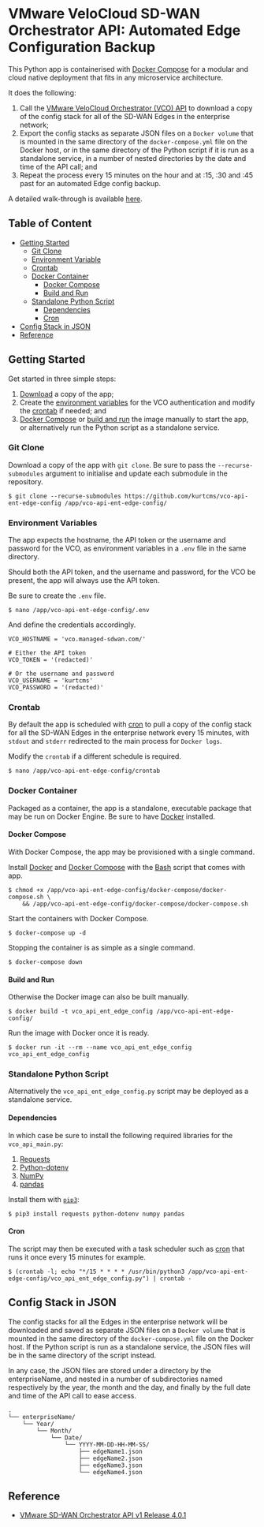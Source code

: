 # VMware VeloCloud SD-WAN Orchestrator API: Automated Edge Configuration Backup

This Python app is containerised with [Docker Compose](https://docs.docker.com/compose/) for a modular and cloud native deployment that fits in any microservice architecture.

It does the following:

1. Call the [VMware VeloCloud Orchestrator (VCO) API](#reference) to download a copy of the config stack for all of the SD-WAN Edges in the enterprise network;
2. Export the config stacks as separate JSON files on a `Docker volume` that is mounted in the same directory of the `docker-compose.yml` file on the Docker host, or in the same directory of the Python script if it is run as a standalone service, in a number of nested directories by the date and time of the API call; and
3. Repeat the process every 15 minutes on the hour and at :15, :30 and :45 past for an automated Edge config backup.

A detailed walk-through is available [here](https://kurtcms.org/vmware-velocloud-sd-wan-orchestrator-api-automated-edge-configuration-backup/).

## Table of Content

- [Getting Started](#getting-started)
  - [Git Clone](#git-clone)
  - [Environment Variable](#environment-variables)
  - [Crontab](#crontab)
  - [Docker Container](#docker-container)
	  - [Docker Compose](#docker-compose)
	  - [Build and Run](#build-and-run)
  - [Standalone Python Script](#standalone-python-script)
    - [Dependencies](#dependencies)
    - [Cron](#cron)
- [Config Stack in JSON](#config-stack-in-json)
- [Reference](#reference)

## Getting Started

Get started in three simple steps:

1. [Download](#git-clone) a copy of the app;
2. Create the [environment variables](#environment-variables) for the VCO authentication and modify the [crontab](#crontab) if needed; and
3. [Docker Compose](#docker-compose) or [build and run](#build-and-run) the image manually to start the app, or alternatively run the Python script as a standalone service.

### Git Clone

Download a copy of the app with `git clone`. Be sure to pass the `--recurse-submodules` argument to initialise and update each submodule in the repository.

```shell
$ git clone --recurse-submodules https://github.com/kurtcms/vco-api-ent-edge-config /app/vco-api-ent-edge-config/
```

### Environment Variables

The app expects the hostname, the API token or the username and password for the VCO, as environment variables in a `.env` file in the same directory.

Should both the API token, and the username and password, for the VCO be present, the app will always use the API token.

Be sure to create the `.env` file.

```shell
$ nano /app/vco-api-ent-edge-config/.env
```

And define the credentials accordingly.

```
VCO_HOSTNAME = 'vco.managed-sdwan.com/'

# Either the API token
VCO_TOKEN = '(redacted)'

# Or the username and password
VCO_USERNAME = 'kurtcms'
VCO_PASSWORD = '(redacted)'
```

### Crontab

By default the app is scheduled with [cron](https://linux.die.net/man/8/cron) to pull a copy of the config stack for all the SD-WAN Edges in the enterprise network every 15 minutes, with `stdout` and `stderr` redirected to the main process for `Docker logs`.

Modify the `crontab` if a different schedule is required.

```shell
$ nano /app/vco-api-ent-edge-config/crontab
```

### Docker Container

Packaged as a container, the app is a standalone, executable package that may be run on Docker Engine. Be sure to have [Docker](https://docs.docker.com/engine/install/) installed.

#### Docker Compose

With Docker Compose, the app may be provisioned with a single command.

Install [Docker](https://docs.docker.com/engine/install/) and [Docker Compose](https://docs.docker.com/compose/install/) with the [Bash](https://github.com/gitGNU/gnu_bash) script that comes with app.

```shell
$ chmod +x /app/vco-api-ent-edge-config/docker-compose/docker-compose.sh \
    && /app/vco-api-ent-edge-config/docker-compose/docker-compose.sh
```

Start the containers with Docker Compose.

```shell
$ docker-compose up -d
```

Stopping the container is as simple as a single command.

```shell
$ docker-compose down
```

#### Build and Run

Otherwise the Docker image can also be built manually.

```shell
$ docker build -t vco_api_ent_edge_config /app/vco-api-ent-edge-config/
```

Run the image with Docker once it is ready.

```shell
$ docker run -it --rm --name vco_api_ent_edge_config vco_api_ent_edge_config
```

### Standalone Python Script

Alternatively the `vco_api_ent_edge_config.py` script may be deployed as a standalone service.

#### Dependencies

In which case be sure to install the following required libraries for the `vco_api_main.py`:

1. [Requests](https://github.com/psf/requests)
2. [Python-dotenv](https://github.com/theskumar/python-dotenv)
3. [NumPy](https://github.com/numpy/numpy)
4. [pandas](https://github.com/pandas-dev/pandas)

Install them with [`pip3`](https://github.com/pypa/pip):

```shell
$ pip3 install requests python-dotenv numpy pandas
```

#### Cron

The script may then be executed with a task scheduler such as [cron](https://linux.die.net/man/8/cron) that runs it once every 15 minutes for example.

```shell
$ (crontab -l; echo "*/15 * * * * /usr/bin/python3 /app/vco-api-ent-edge-config/vco_api_ent_edge_config.py") | crontab -
```

## Config Stack in JSON

The config stacks for all the Edges in the enterprise network will be downloaded and saved as separate JSON files on a `Docker volume` that is mounted in the same directory of the `docker-compose.yml` file on the Docker host. If the Python script is run as a standalone service, the JSON files will be in the same directory of the script instead.

In any case, the JSON files are stored under a directory by the enterpriseName, and nested in a number of subdirectories named respectively by the year, the month and the day, and finally by the full date and time of the API call to ease access.

```
.
└── enterpriseName/
    └── Year/
        └── Month/
            └── Date/
                └── YYYY-MM-DD-HH-MM-SS/
                    ├── edgeName1.json
                    ├── edgeName2.json
                    ├── edgeName3.json
                    └── edgeName4.json
```

## Reference

- [VMware SD-WAN Orchestrator API v1 Release 4.0.1](https://code.vmware.com/apis/1045/velocloud-sdwan-vco-api)
